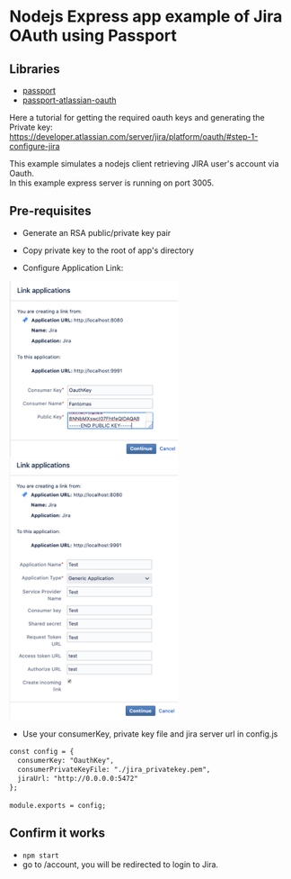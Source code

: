 # Nodejs Express app example of Jira OAuth using Passport

## Libraries
* [passport](http://www.passportjs.org/)
* [passport-atlassian-oauth](http://www.passportjs.org/packages/passport-atlassian-oauth/)

Here a tutorial for getting the required oauth keys and generating the Private key: 
https://developer.atlassian.com/server/jira/platform/oauth/#step-1-configure-jira

This example simulates a nodejs client retrieving JIRA user's account via Oauth.  
In this example express server is running on port 3005.

## Pre-requisites
* Generate an RSA public/private key pair
* Copy private key to the root of app's directory

* Configure Application Link:
<img src="docs/img/app-link-2.png" width="300"/>
<img src="docs/img/app-link-1.png" width="300"/>


* Use your consumerKey, private key file and jira server url in config.js

```
const config = {
  consumerKey: "OauthKey",
  consumerPrivateKeyFile: "./jira_privatekey.pem",
  jiraUrl: "http://0.0.0.0:5472" 
};

module.exports = config;
```

## Confirm it works
* ```npm start```
* go to /account, you will be redirected to login to Jira. 



